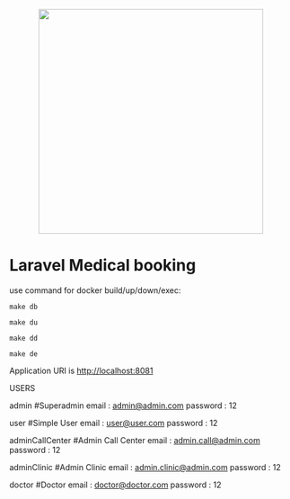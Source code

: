 <p align="center"><img src="https://res.cloudinary.com/dtfbvvkyp/image/upload/v1566331377/laravel-logolockup-cmyk-red.svg" width="400"></p>

# Laravel Medical booking

use command for docker build/up/down/exec:

```make db```

```make du```

```make dd```

```make de```

Application URI is [http://localhost:8081](localhost:8081)

USERS

admin #Superadmin
    email :     admin@admin.com
    password :  12

user #Simple User
    email   :   user@user.com
    password :  12

adminCallCenter #Admin Call Center
    email :     admin.call@admin.com
    password :  12

adminClinic #Admin Clinic
    email :     admin.clinic@admin.com
    password :  12

doctor #Doctor
    email :     doctor@doctor.com
    password :  12
